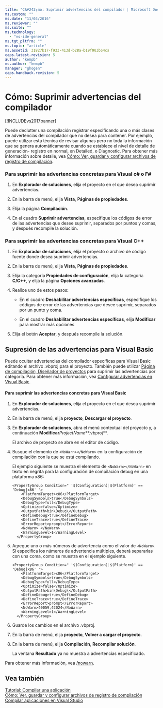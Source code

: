 ```yaml
---
title: "C&#243;mo: Suprimir advertencias del compilador | Microsoft Docs"
ms.custom: ""
ms.date: "11/04/2016"
ms.reviewer: ""
ms.suite: ""
ms.technology: 
  - "vs-ide-general"
ms.tgt_pltfrm: ""
ms.topic: "article"
ms.assetid: 31827b17-f933-413d-b28a-b19f903b64ca
caps.latest.revision: 5
author: "kempb"
ms.author: "kempb"
manager: "ghogen"
caps.handback.revision: 5
---
```

# C&#243;mo: Suprimir advertencias del compilador
[!INCLUDE[vs2017banner](../code-quality/includes/vs2017banner.md)]

Puede declutter una compilación registrar especificando una o más clases de advertencias del compilador que no desea para contener.  Por ejemplo, puede utilizar esta técnica de revisar algunas pero no toda la información que se genera automáticamente cuando se establece el nivel de detalle de generación\- registro en normal, en Detailed, o Diagnostic.  Para obtener más información sobre detalle, vea [Cómo: Ver, guardar y configurar archivos de registro de compilación](../ide/how-to-view-save-and-configure-build-log-files.md).  
  
### Para suprimir las advertencias concretas para Visual c\# o F\#  
  
1.  En **Explorador de soluciones**, elija el proyecto en el que desea suprimir advertencias.  
  
2.  En la barra de menú, elija **Vista**, **Páginas de propiedades**.  
  
3.  Elija la página **Compilación**.  
  
4.  En el cuadro **Suprimir advertencias**, especifique los códigos de error de las advertencias que desee suprimir, separados por puntos y comas, y después recompile la solución.  
  
### Para suprimir las advertencias concretas para Visual C\+\+  
  
1.  En **Explorador de soluciones**, elija el proyecto o archivo de código fuente donde desea suprimir advertencias.  
  
2.  En la barra de menú, elija **Vista**, **Páginas de propiedades**.  
  
3.  Elija la categoría **Propiedades de configuración**, elija la categoría **C\/C\+\+**, y elija la página **Opciones avanzadas**.  
  
4.  Realice uno de estos pasos:  
  
    -   En el cuadro **Deshabilitar advertencias específicas**, especifique los códigos de error de las advertencias que desee suprimir, separados por un punto y coma.  
  
    -   En el cuadro **Deshabilitar advertencias específicas**, elija **Modificar** para mostrar más opciones.  
  
5.  Elija el botón **Aceptar**, y después recompile la solución.  
  
## Supresión de las advertencias para Visual Basic  
 Puede ocultar advertencias del compilador específicas para Visual Basic editando el archivo .vbproj para el proyecto.  También puede utilizar [Página de compilación, Diseñador de proyectos](../ide/reference/compile-page-project-designer-visual-basic.md) para suprimir las advertencias por categoría.  Para obtener más información, vea [Configurar advertencias en Visual Basic](../ide/configuring-warnings-in-visual-basic.md).  
  
#### Para suprimir las advertencias concretas para Visual Basic  
  
1.  En **Explorador de soluciones**, elija el proyecto en el que desea suprimir advertencias.  
  
2.  En la barra de menú, elija **proyecto**, **Descargar el proyecto**.  
  
3.  En **Explorador de soluciones**, abra el menú contextual del proyecto y, a continuación **Modificar***ProjectName***.vbproj**.  
  
     El archivo de proyecto se abre en el editor de código.  
  
4.  Busque el elemento de `<NoWarn></NoWarn>` en la configuración de compilación con la que se está compilando.  
  
     El ejemplo siguiente se muestra el elemento de `<NoWarn></NoWarn>` en texto en negrita para la configuración de compilación debug en una plataforma x86:  
  
    ```  
    <PropertyGroup Condition=" '$(Configuration)|$(Platform)' == 'Debug|x86' ">  
        <PlatformTarget>x86</PlatformTarget>  
        <DebugSymbols>true</DebugSymbols>  
        <DebugType>full</DebugType>  
        <Optimize>false</Optimize>  
        <OutputPath>bin\Debug\</OutputPath>  
        <DefineDebug>true</DefineDebug>  
        <DefineTrace>true</DefineTrace>  
        <ErrorReport>prompt</ErrorReport>  
        <NoWarn> </NoWarn>  
        <WarningLevel>1</WarningLevel>  
      </PropertyGroup>  
    ```  
  
5.  Agregue uno o más números de advertencia como el valor de `<NoWarn>`.  Si especifica los números de advertencia múltiples, deberá separarlas con una coma, como se muestra en el ejemplo siguiente.  
  
    ```  
    <PropertyGroup Condition=" '$(Configuration)|$(Platform)' == 'Debug|x86' ">  
        <PlatformTarget>x86</PlatformTarget>  
        <DebugSymbols>true</DebugSymbols>  
        <DebugType>full</DebugType>  
        <Optimize>false</Optimize>  
        <OutputPath>bin\Debug\</OutputPath>  
        <DefineDebug>true</DefineDebug>  
        <DefineTrace>true</DefineTrace>  
        <ErrorReport>prompt</ErrorReport>  
        <NoWarn>40059,42024</NoWarn>  
        <WarningLevel>1</WarningLevel>  
      </PropertyGroup>  
    ```  
  
6.  Guarde los cambios en el archivo .vbproj.  
  
7.  En la barra de menú, elija **proyecto**, **Volver a cargar el proyecto**.  
  
8.  En la barra de menú, elija **Compilación**, **Recompilar solución**.  
  
     La ventana **Resultado** ya no muestra a advertencias especificado.  
  
 Para obtener más información, vea [\/nowarn](/dotnet/visual-basic/reference/command-line-compiler/nowarn).  
  
## Vea también  
 [Tutorial: Compilar una aplicación](../ide/walkthrough-building-an-application.md)   
 [Cómo: Ver, guardar y configurar archivos de registro de compilación](../ide/how-to-view-save-and-configure-build-log-files.md)   
 [Compilar aplicaciones en Visual Studio](../ide/compiling-and-building-in-visual-studio.md)